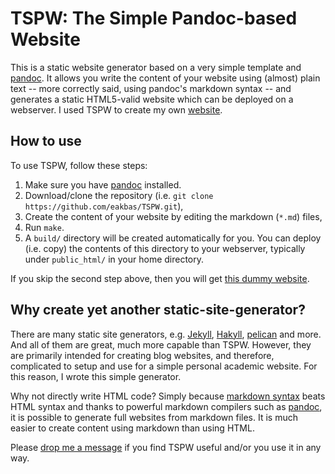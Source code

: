 # TSPW: The Simple Pandoc-based Website

This is a static website generator based on a very simple template and
[pandoc](http://pandoc.org). It allows you write the content of your website
using (almost) plain text -- more correctly said, using pandoc's markdown syntax
-- and generates a static HTML5-valid website which can be deployed on a
webserver. I used TSPW to create my own
[website](http://www.ceng.metu.edu.tr/~emre/). 

## How to use 

To use TSPW, follow these steps: 

1. Make sure you have [pandoc](http://pandoc.org) installed. 
1. Download/clone the repository (i.e. `git clone
https://github.com/eakbas/TSPW.git`),  
2. Create the content of your website by editing the markdown (`*.md`) files, 
3. Run `make`.
4. A `build/` directory will be created automatically for you. You can deploy
(i.e. copy) the contents of this directory to your webserver, typically under
`public_html/` in your home directory.

If you skip the second step above, then you will get [this dummy
website](http://www.ceng.metu.edu.tr/~emre/TSPW). 

## Why create yet another static-site-generator?

There are many static site generators, e.g.  [Jekyll](https://jekyllrb.com/),
[Hakyll](http://jaspervdj.be/hakyll/), [pelican](http://blog.getpelican.com/)
and more. And all of them are great, much more capable than TSPW. However, they
are primarily intended for creating blog websites, and therefore, complicated to setup
and use for a simple personal academic website. For this reason, I wrote this
simple generator. 

Why not directly write HTML code? Simply because [markdown
syntax](https://daringfireball.net/projects/markdown/syntax) beats HTML syntax
and thanks to powerful markdown compilers such as [pandoc](http://pandoc.org), it is
possible to generate full websites from markdown files. It is much easier to
create content using markdown than using HTML. 

Please [drop me a message](http://www.ceng.metu.edu.tr/~emre/) if you find TSPW
useful and/or you use it in any way.
